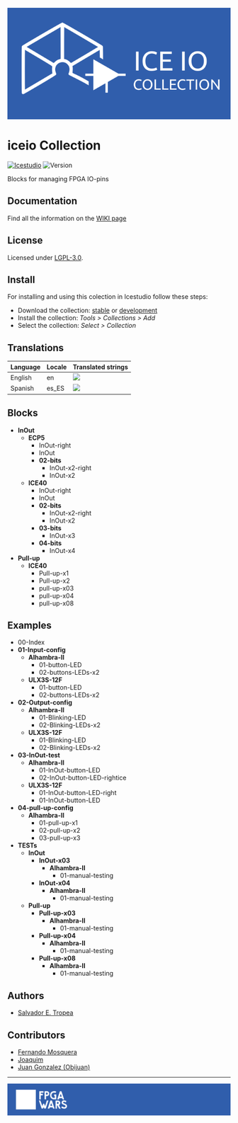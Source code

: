 [![](https://github.com/FPGAwars/iceIO/raw/main/wiki/Logo/iceIO-collection-github.png)](https://github.com/FPGAwars/iceIO/wiki)


# iceio Collection

[![Icestudio][icestudio-image]][icestudio-url]
![Version][version-image]


 Blocks for managing FPGA IO-pins 
## Documentation
Find all the information on the [WIKI page](https://github.com/FPGAwars/iceIO/wiki)  


## License

Licensed under [LGPL-3.0](https://opensource.org/licenses/LGPL-3.0).

## Install

For installing and using this colection in Icestudio follow these steps:

* Download the collection: [stable](https://github.com/FPGAwars/iceIO/archive/refs/tags/v0.1.0.zip) or [development](https://github.com/FPGAwars/iceIO/archive/refs/heads/main.zip)
* Install the collection: *Tools > Collections > Add*
* Select the collection: *Select > Collection*

## Translations
| Language | Locale | Translated strings |
|----------|--------|--------------------|
| English  |  en    | ![](https://progress-bar.dev/100) |
| Spanish |  es_ES | ![](https://progress-bar.dev/100) |

## Blocks
* **InOut**
  * **ECP5**
    * InOut-right
    * InOut
    * **02-bits**
      * InOut-x2-right
      * InOut-x2
  * **ICE40**
    * InOut-right
    * InOut
    * **02-bits**
      * InOut-x2-right
      * InOut-x2
    * **03-bits**
      * InOut-x3
    * **04-bits**
      * InOut-x4
* **Pull-up**
  * **ICE40**
    * Pull-up-x1
    * Pull-up-x2
    * pull-up-x03
    * pull-up-x04
    * pull-up-x08

## Examples
* 00-Index
* **01-Input-config**
  * **Alhambra-II**
    * 01-button-LED
    * 02-buttons-LEDs-x2
  * **ULX3S-12F**
    * 01-button-LED
    * 02-buttons-LEDs-x2
* **02-Output-config**
  * **Alhambra-II**
    * 01-Blinking-LED
    * 02-Blinking-LEDs-x2
  * **ULX3S-12F**
    * 01-Blinking-LED
    * 02-Blinking-LEDs-x2
* **03-InOut-test**
  * **Alhambra-II**
    * 01-InOut-button-LED
    * 02-InOut-button-LED-rightice
  * **ULX3S-12F**
    * 01-InOut-button-LED-right
    * 01-InOut-button-LED
* **04-pull-up-config**
  * **Alhambra-II**
    * 01-pull-up-x1
    * 02-pull-up-x2
    * 03-pull-up-x3
* **TESTs**
  * **InOut**
    * **InOut-x03**
      * **Alhambra-II**
        * 01-manual-testing
    * **InOut-x04**
      * **Alhambra-II**
        * 01-manual-testing
  * **Pull-up**
    * **Pull-up-x03**
      * **Alhambra-II**
        * 01-manual-testing
    * **Pull-up-x04**
      * **Alhambra-II**
        * 01-manual-testing
    * **Pull-up-x08**
      * **Alhambra-II**
        * 01-manual-testing

## Authors
* [Salvador E. Tropea](https://github.com/set-soft)

## Contributors
* [Fernando Mosquera](https://github.com/benitoss)
* [Joaquim](https://github.com/jojo535275?tab=repositories)
* [Juan Gonzalez (Obijuan)](https://github.com/Obijuan)


-------
![](https://github.com/FPGAwars/icestudio-wiki/raw/main/Logos/fgpawars-banner.svg)


<!-- Badges -->
[icestudio-image]: https://img.shields.io/badge/collection-icestudio-blue.svg
[icestudio-url]: https://github.com/FPGAwars/icestudio
[version-image]: https://img.shields.io/badge/version-v0.1.0-orange.svg
